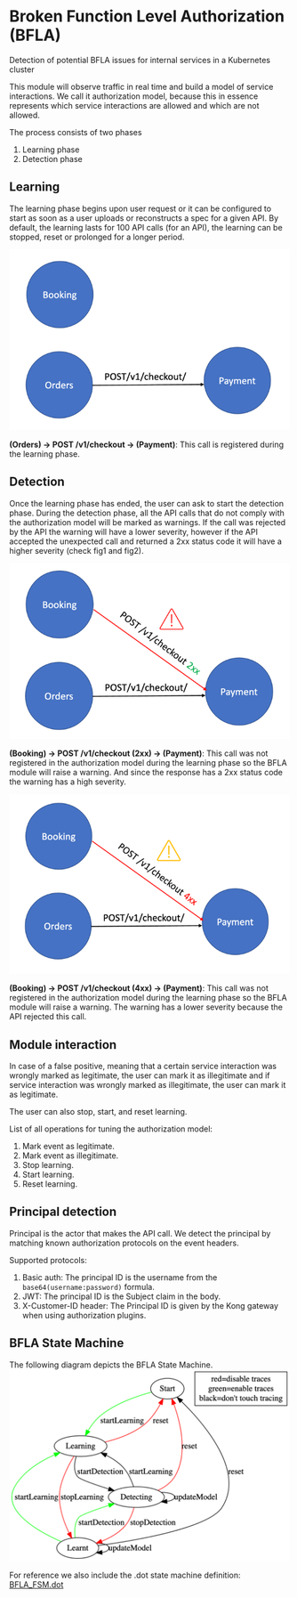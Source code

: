 # Broken Function Level Authorization (BFLA)

Detection of potential BFLA issues for internal services in a Kubernetes cluster

This module will observe traffic in real time and build a model of service interactions.
We call it authorization model, because this in essence represents which service interactions are allowed and which are not allowed.

The process consists of two phases
 1. Learning phase
 2. Detection phase

## Learning
The learning phase begins upon user request or it can be configured to start as soon as a user uploads or reconstructs a spec for a given API.
By default, the learning lasts for 100 API calls (for an API), the learning can be stopped, reset or prolonged for a longer period.

![img.png](../../assets/bfla/images/img_1.png)

**(Orders) -> POST /v1/checkout -> (Payment)**: This call is registered during the learning phase.

## Detection
Once the learning phase has ended, the user can ask to start the detection phase.
During the detection phase, all the API calls that do not comply with the authorization model will be marked as warnings.
If the call was rejected by the API the warning will have a lower severity, however if the API accepted the unexpected call and returned a 2xx status code it will have a higher severity (check fig1 and fig2).

![img_2.png](../../assets/bfla/images/img_2.png)

**(Booking) -> POST /v1/checkout (2xx) -> (Payment)**: This call was not registered in the authorization model during the learning phase so the BFLA module will raise a warning. And since the response has a 2xx status code the warning has a high severity.

![img_3.png](../../assets/bfla/images/img_3.png)

**(Booking) -> POST /v1/checkout (4xx) -> (Payment)**: This call was not registered in the authorization model during the learning phase so the BFLA module will raise a warning. The warning has a lower severity because the API rejected this call.

## Module interaction

In case of a false positive, meaning that a certain service interaction was wrongly marked as legitimate, 
the user can mark it as illegitimate and if service interaction was wrongly marked as illegitimate, the user can mark it as legitimate.

The user can also stop, start, and reset learning.

List of all operations for tuning the authorization model:
 1. Mark event as legitimate.  
 2. Mark event as illegitimate.
 3. Stop learning.
 4. Start learning.
 5. Reset learning.

## Principal detection
Principal is the actor that makes the API call.
We detect the principal by matching known authorization protocols on the event headers.

Supported protocols:
1. Basic auth: The principal ID is the username from the `base64(username:password)` formula.
2. JWT: The principal ID is the Subject claim in the body.
3. X-Customer-ID header: The Principal ID is given by the Kong gateway when using authorization plugins.

## BFLA State Machine  
The following diagram depicts the BFLA State Machine. 
![img.png](../../assets/bfla/images/BFLA_FSM.png)

For reference we also include the .dot state machine definition: [BFLA_FSM.dot](../../assets/bfla/BFLA_FSM.dot)
